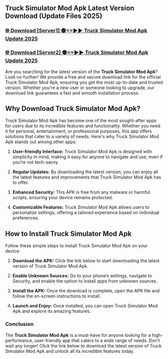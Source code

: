 ## Truck Simulator Mod Apk Latest Version Download (Update Files 2025)<br>


### [🌐 Download [Server1] 🟢==►► Truck Simulator Mod Apk Update 2025](https://modyollo.pages.dev/?title=Truck_Simulator_Mod_Apk)


### [🌐 Download [Server2] 🟢==►► Truck Simulator Mod Apk Update 2025](https://modyollo.pages.dev/?title=Truck_Simulator_Mod_Apk)


Are you searching for the latest version of the <strong>Truck Simulator Mod Apk</strong>? Look no further! We provide a free and secure download link for the official Truck Simulator Mod Apk, ensuring you get the most up-to-date and trusted version. Whether you're a new user or someone looking to upgrade, our download link guarantees a fast and smooth installation process.

## <strong>Why Download Truck Simulator Mod Apk?</strong>

Truck Simulator Mod Apk has become one of the most sought-after apps for users due to its incredible features and functionality. Whether you need it for personal, entertainment, or professional purposes, this app offers solutions that cater to a variety of needs. Here's why Truck Simulator Mod Apk stands out among other apps:

1. <strong>User-friendly Interface:</strong> Truck Simulator Mod Apk is designed with simplicity in mind, making it easy for anyone to navigate and use, even if you’re not tech-savvy.

2. <strong>Regular Updates:</strong> By downloading the latest version, you can enjoy all the latest features and improvements that Truck Simulator Mod Apk has to offer.

3. <strong>Enhanced Security:</strong> This APK is free from any malware or harmful scripts, ensuring your device remains protected.

4. <strong>Customizable Features:</strong> Truck Simulator Mod Apk allows users to personalize settings, offering a tailored experience based on individual preferences.

## <strong>How to Install Truck Simulator Mod Apk</strong>

Follow these simple steps to install Truck Simulator Mod Apk on your device:

1. <strong>Download the APK:</strong> Click the link below to start downloading the latest version of Truck Simulator Mod Apk.

2. <strong>Enable Unknown Sources:</strong> Go to your phone’s settings, navigate to Security, and enable the option to install apps from unknown sources.

3. <strong>Install the APK:</strong> Once the download is complete, open the APK file and follow the on-screen instructions to install.

4. <strong>Launch and Enjoy:</strong> Once installed, you can open Truck Simulator Mod Apk and explore its amazing features.

### <strong>Conclusion</strong></h2>

The <strong>Truck Simulator Mod Apk</strong> is a must-have for anyone looking for a high-performance, user-friendly app that caters to a wide range of needs. Don’t wait any longer! Click the link below to download the latest version of Truck Simulator Mod Apk and unlock all its incredible features today.